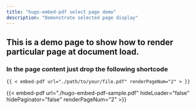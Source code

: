 ```yaml
---
title: "hugo-embed-pdf select page demo"
description: "Demonstrate selected page display"
---
```


## This is a demo page to show how to render particular page at document load.

### In the page content just drop the following shortcode 

```
{{ < embed-pdf url="./path/to/your/file.pdf" renderPageNum="2" > }}
```

{{< embed-pdf url="./hugo-embed-pdf-sample.pdf" hideLoader="false" hidePaginator="false" renderPageNum="2" >}}